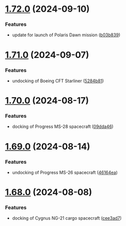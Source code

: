 # [1.72.0](https://github.com/corquaid/international-space-station-APIs/compare/v1.71.0...v1.72.0) (2024-09-10)


### Features

* update for launch of Polaris Dawn mission ([b03b839](https://github.com/corquaid/international-space-station-APIs/commit/b03b839bd6dce8cee5997834754d43eafd91daa7))



# [1.71.0](https://github.com/corquaid/international-space-station-APIs/compare/v1.70.0...v1.71.0) (2024-09-07)


### Features

* undocking of Boeing CFT Starliner ([5284b81](https://github.com/corquaid/international-space-station-APIs/commit/5284b81fccb9f5447d04c116ff11ecfd58a0feea))



# [1.70.0](https://github.com/corquaid/international-space-station-APIs/compare/v1.69.0...v1.70.0) (2024-08-17)


### Features

* docking of Progress MS-28 spacecraft ([09dda46](https://github.com/corquaid/international-space-station-APIs/commit/09dda46707716d7a998166e61abcace2cc7abc40))



# [1.69.0](https://github.com/corquaid/international-space-station-APIs/compare/v1.68.0...v1.69.0) (2024-08-14)


### Features

* undocking of Progress MS-26 spacecraft ([46164ea](https://github.com/corquaid/international-space-station-APIs/commit/46164eac1f1d3d2d36bfc1d0a48402bdaf315fc8))



# [1.68.0](https://github.com/corquaid/international-space-station-APIs/compare/v1.67.0...v1.68.0) (2024-08-08)


### Features

* docking of Cygnus NG-21 cargo spacecraft ([cee3ad7](https://github.com/corquaid/international-space-station-APIs/commit/cee3ad7d037e55b2801d06dca44e4b4d6582bfd2))



